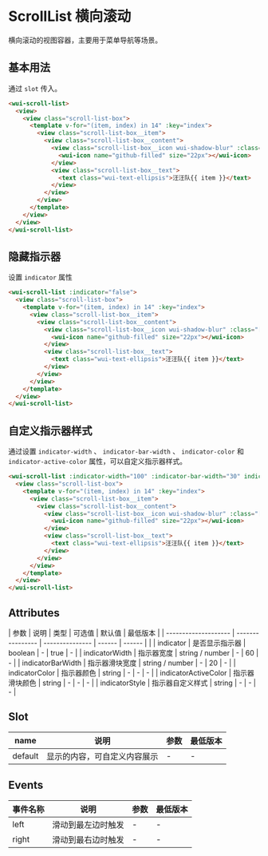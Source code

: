 <frame/>

# ScrollList 横向滚动

横向滚动的视图容器，主要用于菜单导航等场景。

## 基本用法

通过 `slot` 传入。

```html
<wui-scroll-list>
  <view>
    <view class="scroll-list-box">
      <template v-for="(item, index) in 14" :key="index">
        <view class="scroll-list-box__item">
          <view class="scroll-list-box__content">
            <view class="scroll-list-box__icon wui-shadow-blur" :class="[getRandomCoolBgClass(index)]">
              <wui-icon name="github-filled" size="22px"></wui-icon>
            </view>
            <view class="scroll-list-box__text">
              <text class="wui-text-ellipsis">汪汪队{{ item }}</text>
            </view>
          </view>
        </view>
      </template>
    </view>
  </view>
</wui-scroll-list>
```

## 隐藏指示器

设置 `indicator` 属性

```html
<wui-scroll-list :indicator="false">
  <view class="scroll-list-box">
    <template v-for="(item, index) in 14" :key="index">
      <view class="scroll-list-box__item">
        <view class="scroll-list-box__content">
          <view class="scroll-list-box__icon wui-shadow-blur" :class="[getRandomCoolBgClass(index)]">
            <wui-icon name="github-filled" size="22px"></wui-icon>
          </view>
          <view class="scroll-list-box__text">
            <text class="wui-text-ellipsis">汪汪队{{ item }}</text>
          </view>
        </view>
      </view>
    </template>
  </view>
</wui-scroll-list>
```

## 自定义指示器样式

通过设置 `indicator-width` 、 `indicator-bar-width` 、 `indicator-color` 和`indicator-active-color` 属性，可以自定义指示器样式。

```html
<wui-scroll-list :indicator-width="100" :indicator-bar-width="30" indicator-color="#D6F4FA" indicator-active-color="#27A1BA">
  <view class="scroll-list-box">
    <template v-for="(item, index) in 14" :key="index">
      <view class="scroll-list-box__item">
        <view class="scroll-list-box__content">
          <view class="scroll-list-box__icon wui-shadow-blur" :class="[getRandomCoolBgClass(index)]">
            <wui-icon name="github-filled" size="22px"></wui-icon>
          </view>
          <view class="scroll-list-box__text">
            <text class="wui-text-ellipsis">汪汪队{{ item }}</text>
          </view>
        </view>
      </view>
    </template>
  </view>
</wui-scroll-list>
```

## Attributes

| 参数 | 说明 | 类型 | 可选值 | 默认值 | 最低版本 |
| -------------------- | ---------------- | --------------- | ------ | ------ | |
| indicator | 是否显示指示器 | boolean | - | true | - |
| indicatorWidth | 指示器宽度 | string / number | - | 60 | - |
| indicatorBarWidth | 指示器滑块宽度 | string / number | - | 20 | - |
| indicatorColor | 指示器颜色 | string | - | - | - |
| indicatorActiveColor | 指示器滑块颜色 | string | - | - | - |
| indicatorStyle | 指示器自定义样式 | string | - | - | - |

## Slot

| name    | 说明                         | 参数 | 最低版本 |
| ------- | ---------------------------- | ---- | -------- |
| default | 显示的内容，可自定义内容展示 | -    | -        |

## Events

| 事件名称 | 说明               | 参数 | 最低版本 |
| -------- | ------------------ | ---- | -------- |
| left     | 滑动到最左边时触发 | -    | -        |
| right    | 滑动到最右边时触发 | -    | -        |
